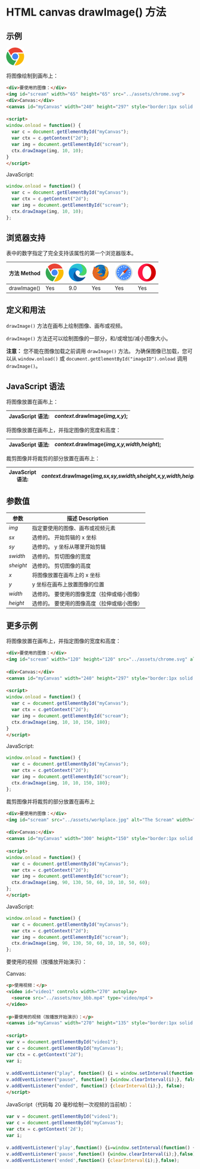 HTML canvas drawImage() 方法
===

## 示例

![The Scream](../assets/chrome.svg)

将图像绘制到画布上：

```html idoc:preview:iframe
<div>要使用的图像：</div>
<img id="scream" width="65" height="65" src="../assets/chrome.svg">
<div>Canvas:</div>
<canvas id="myCanvas" width="240" height="297" style="border:1px solid #d3d3d3;">您的浏览器不支持 HTML5 canvas 标签。 </canvas>

<script>
window.onload = function() {
  var c = document.getElementById("myCanvas");
  var ctx = c.getContext("2d");
  var img = document.getElementById("scream");
  ctx.drawImage(img, 10, 10);
}
</script>
```

JavaScript:

```js
window.onload = function() {
  var c = document.getElementById("myCanvas");
  var ctx = c.getContext("2d");
  var img = document.getElementById("scream");
  ctx.drawImage(img, 10, 10);
};
```

## 浏览器支持

表中的数字指定了完全支持该属性的第一个浏览器版本。

| 方法 Method | ![chrome][1] | ![edge][2] | ![firefox][3] | ![safari][4] | ![opera][5] |
| ------- | --- | --- | --- | --- | --- |
| drawImage() | Yes | 9.0 | Yes | Yes | Yes |
<!--rehype:style=width: 100%; display: inline-table;-->

## 定义和用法

`drawImage()` 方法在画布上绘制图像、画布或视频。

`drawImage()` 方法还可以绘制图像的一部分，和/或增加/减小图像大小。

**注意：** 您不能在图像加载之前调用 `drawImage()` 方法。 为确保图像已加载，您可以从 `window.onload()` 或 `document.getElementById("imageID").onload` 调用 `drawImage()`。

## JavaScript 语法

将图像放置在画布上：

| JavaScript 语法: | *context*.drawImage(*img,x,y*); |
| ----- | ----- |
<!--rehype:style=width: 100%; display: inline-table;-->

将图像放置在画布上，并指定图像的宽度和高度：

| JavaScript 语法: | *context*.drawImage(*img,x,y,width,height*); |
| ----- | ----- |
<!--rehype:style=width: 100%; display: inline-table;-->

裁剪图像并将裁剪的部分放置在画布上：

| JavaScript 语法: | *context*.drawImage(*img,sx,sy,swidth,sheight,x,y,width,height*); |
| ----- | ----- |
<!--rehype:style=width: 100%; display: inline-table;-->

## 参数值

| 参数 | 描述 Description |
| ----- | ----- |
| *img*     | 指定要使用的图像、画布或视频元素 |
| *sx*      | 选修的。 开始剪辑的 x 坐标 |
| *sy*      | 选修的。 y 坐标从哪里开始剪辑 |
| *swidth*  | 选修的。 剪切图像的宽度 |
| *sheight* | 选修的。 剪切图像的高度 |
| *x*       | 将图像放置在画布上的 x 坐标 |
| *y*       | y 坐标在画布上放置图像的位置 |
| *width*   | 选修的。 要使用的图像宽度（拉伸或缩小图像） |
| *height*  | 选修的。 要使用的图像高度（拉伸或缩小图像） |
<!--rehype:style=width: 100%; display: inline-table;-->

## 更多示例

将图像放置在画布上，并指定图像的宽度和高度：

```html idoc:preview:iframe
<div>要使用的图像：</div>
<img id="scream" width="120" height="120" src="../assets/chrome.svg" alt="The Scream">

<div>Canvas:</div>
<canvas id="myCanvas" width="240" height="297" style="border:1px solid #d3d3d3;">您的浏览器不支持 HTML5 canvas 标签。 </canvas>

<script>
window.onload = function() {
  var c = document.getElementById("myCanvas");
  var ctx = c.getContext("2d");
  var img = document.getElementById("scream");
  ctx.drawImage(img, 10, 10, 150, 180);
}
</script>
```

JavaScript:

```js
window.onload = function() {
  var c = document.getElementById("myCanvas");
  var ctx = c.getContext("2d");
  var img = document.getElementById("scream");
  ctx.drawImage(img, 10, 10, 150, 180);
};
```

裁剪图像并将裁剪的部分放置在画布上

```html idoc:preview:iframe
<div>要使用的图像：</div>
<img id="scream" src="../assets/workplace.jpg" alt="The Scream" width="120" height="120">

<div>Canvas:</div>
<canvas id="myCanvas" width="300" height="150" style="border:1px solid #d3d3d3;">您的浏览器不支持 HTML5 canvas 标签。 </canvas>

<script>
window.onload = function() {
  var c = document.getElementById("myCanvas");
  var ctx = c.getContext("2d");
  var img = document.getElementById("scream");
  ctx.drawImage(img, 90, 130, 50, 60, 10, 10, 50, 60);
};
</script>
```

JavaScript:

```js
window.onload = function() {
  var c = document.getElementById("myCanvas");
  var ctx = c.getContext("2d");
  var img = document.getElementById("scream");
  ctx.drawImage(img, 90, 130, 50, 60, 10, 10, 50, 60);
};
```

要使用的视频（按播放开始演示）：

[](../assets/mov_bbb.mp4)

Canvas:

```html idoc:preview:iframe
<p>使用视频：</p>
<video id="video1" controls width="270" autoplay>
  <source src="../assets/mov_bbb.mp4" type='video/mp4'>
</video>

<p>要使用的视频（按播放开始演示）：</p>
<canvas id="myCanvas" width="270" height="135" style="border:1px solid #d3d3d3;">您的浏览器不支持 HTML5 canvas 标签。</canvas>

<script>
var v = document.getElementById("video1");
var c = document.getElementById("myCanvas");
var ctx = c.getContext("2d");
var i;

v.addEventListener("play", function() {i = window.setInterval(function() {ctx.drawImage(v,5,5,260,125)},20);}, false);
v.addEventListener("pause", function() {window.clearInterval(i);}, false);
v.addEventListener("ended", function() {clearInterval(i);}, false); 
</script>
```

JavaScript（代码每 20 毫秒绘制一次视频的当前帧）：

```js
var v = document.getElementById("video1");
var c = document.getElementById("myCanvas");
var ctx = c.getContext('2d');
var i;

v.addEventListener('play',function() {i=window.setInterval(function() {ctx.drawImage(v,5,5,260,125)},20);},false);
v.addEventListener('pause',function() {window.clearInterval(i);},false);
v.addEventListener('ended',function() {clearInterval(i);},false);
```



[1]: ../assets/chrome.svg
[2]: ../assets/edge.svg
[3]: ../assets/firefox.svg
[4]: ../assets/safari.svg
[5]: ../assets/opera.svg
